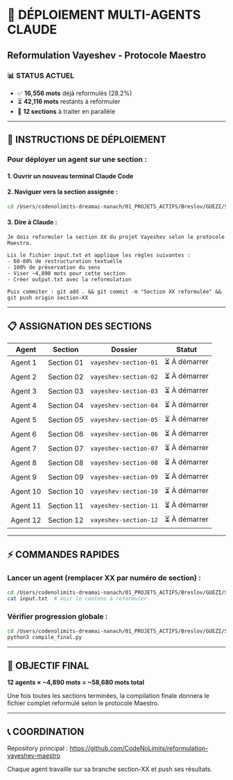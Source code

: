 # 🚀 DÉPLOIEMENT MULTI-AGENTS CLAUDE
## Reformulation Vayeshev - Protocole Maestro

### 📊 STATUS ACTUEL
- ✅ **16,556 mots** déjà reformulés (28.2%)
- ⏳ **42,116 mots** restants à reformuler
- 🎯 **12 sections** à traiter en parallèle

---

## 🔧 INSTRUCTIONS DE DÉPLOIEMENT

### Pour déployer un agent sur une section :

#### 1. Ouvrir un nouveau terminal Claude Code
#### 2. Naviguer vers la section assignée :
```bash
cd /Users/codenolimits-dreamai-nanach/01_PROJETS_ACTIFS/Breslov/GUEZI/SEPTEMBRE/vayeshev-section-XX
```

#### 3. Dire à Claude :
```
Je dois reformuler la section XX du projet Vayeshev selon le protocole Maestro.

Lis le fichier input.txt et applique les règles suivantes :
- 60-80% de restructuration textuelle
- 100% de préservation du sens
- Viser ~4,890 mots pour cette section
- Créer output.txt avec la reformulation

Puis commiter : git add . && git commit -m "Section XX reformulée" && git push origin section-XX
```

---

## 📋 ASSIGNATION DES SECTIONS

| Agent | Section | Dossier | Statut |
|-------|---------|---------|--------|
| Agent 1 | Section 01 | `vayeshev-section-01` | ⏳ À démarrer |
| Agent 2 | Section 02 | `vayeshev-section-02` | ⏳ À démarrer |
| Agent 3 | Section 03 | `vayeshev-section-03` | ⏳ À démarrer |
| Agent 4 | Section 04 | `vayeshev-section-04` | ⏳ À démarrer |
| Agent 5 | Section 05 | `vayeshev-section-05` | ⏳ À démarrer |
| Agent 6 | Section 06 | `vayeshev-section-06` | ⏳ À démarrer |
| Agent 7 | Section 07 | `vayeshev-section-07` | ⏳ À démarrer |
| Agent 8 | Section 08 | `vayeshev-section-08` | ⏳ À démarrer |
| Agent 9 | Section 09 | `vayeshev-section-09` | ⏳ À démarrer |
| Agent 10 | Section 10 | `vayeshev-section-10` | ⏳ À démarrer |
| Agent 11 | Section 11 | `vayeshev-section-11` | ⏳ À démarrer |
| Agent 12 | Section 12 | `vayeshev-section-12` | ⏳ À démarrer |

---

## ⚡ COMMANDES RAPIDES

### Lancer un agent (remplacer XX par numéro de section) :
```bash
cd /Users/codenolimits-dreamai-nanach/01_PROJETS_ACTIFS/Breslov/GUEZI/SEPTEMBRE/vayeshev-section-XX
cat input.txt  # Voir le contenu à reformuler
```

### Vérifier progression globale :
```bash
cd /Users/codenolimits-dreamai-nanach/01_PROJETS_ACTIFS/Breslov/GUEZI/SEPTEMBRE/reformulation-vayeshev-maestro
python3 compile_final.py
```

---

## 🎯 OBJECTIF FINAL
**12 agents × ~4,890 mots = ~58,680 mots total**

Une fois toutes les sections terminées, la compilation finale donnera le fichier complet reformulé selon le protocole Maestro.

---

## 📞 COORDINATION
Repository principal : https://github.com/CodeNoLimits/reformulation-vayeshev-maestro

Chaque agent travaille sur sa branche section-XX et push ses résultats.